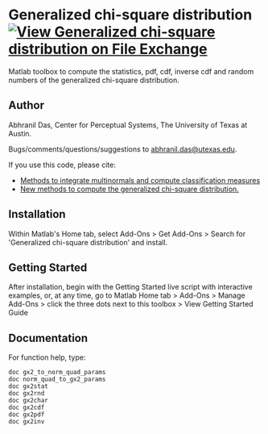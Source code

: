 # Generalized chi-square distribution [![View Generalized chi-square distribution on File Exchange](https://www.mathworks.com/matlabcentral/images/matlab-file-exchange.svg)](https://www.mathworks.com/matlabcentral/fileexchange/85028-generalized-chi-square-distribution)
Matlab toolbox to compute the statistics, pdf, cdf, inverse cdf and random numbers of the generalized chi-square distribution.

## Author
Abhranil Das, Center for Perceptual Systems, The University of Texas at Austin.

Bugs/comments/questions/suggestions to abhranil.das@utexas.edu.

If you use this code, please cite:
 - [Methods to integrate multinormals and compute classification measures](https://arxiv.org/abs/2012.14331)
 - [New methods to compute the generalized chi-square distribution.](https://arxiv.org/abs/2404.05062v1)

## Installation
Within Matlab's Home tab, select Add-Ons > Get Add-Ons > Search for 'Generalized chi-square distribution' and install.

## Getting Started
After installation, begin with the Getting Started live script with interactive examples, or, at any time, go to Matlab Home tab > Add-Ons > Manage Add-Ons > click the three dots next to this toolbox > View Getting Started Guide

## Documentation
For function help, type:

    doc gx2_to_norm_quad_params
    doc norm_quad_to_gx2_params
    doc gx2stat
    doc gx2rnd
    doc gx2char
    doc gx2cdf
    doc gx2pdf
    doc gx2inv
